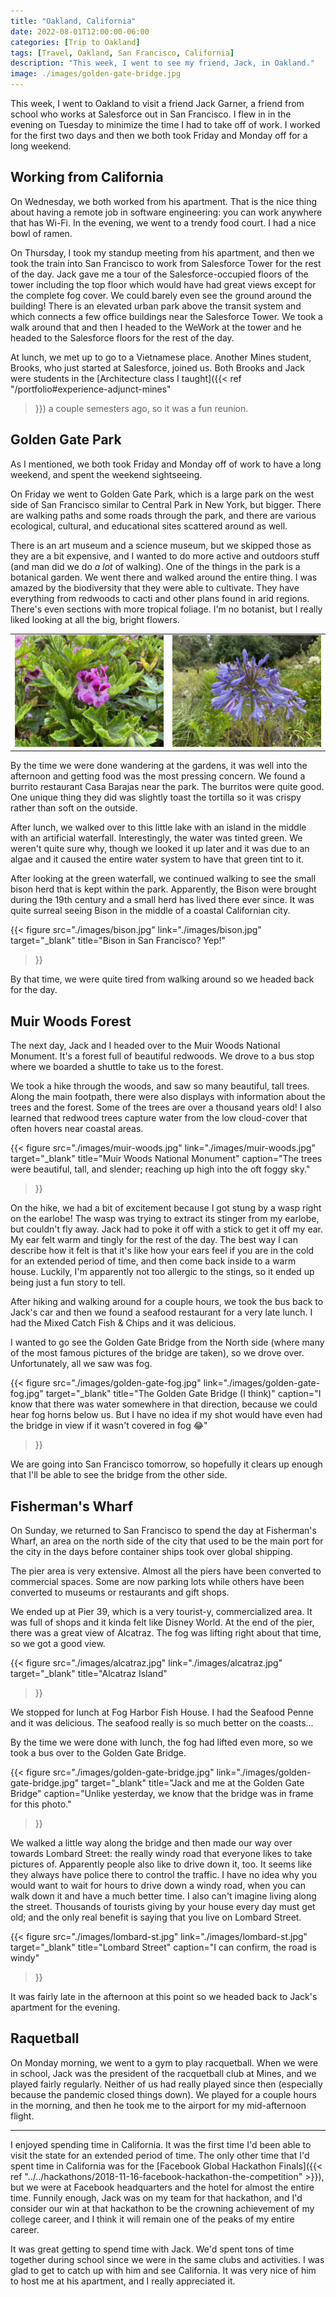 ```yaml
---
title: "Oakland, California"
date: 2022-08-01T12:00:00-06:00
categories: [Trip to Oakland]
tags: [Travel, Oakland, San Francisco, California]
description: "This week, I went to see my friend, Jack, in Oakland."
image: ./images/golden-gate-bridge.jpg
---
```


This week, I went to Oakland to visit a friend Jack Garner, a friend from school
who works at Salesforce out in San Francisco. I flew in in the evening on
Tuesday to minimize the time I had to take off of work. I worked for the first
two days and then we both took Friday and Monday off for a long weekend.

## Working from California

On Wednesday, we both worked from his apartment. That is the nice thing
about having a remote job in software engineering: you can work anywhere that
has Wi-Fi. In the evening, we went to a trendy food court. I had a nice bowl of
ramen.

On Thursday, I took my standup meeting from his apartment, and then we took the
train into San Francisco to work from Salesforce Tower for the rest of the day.
Jack gave me a tour of the Salesforce-occupied floors of the tower including the
top floor which would have had great views except for the complete fog cover. We
could barely even see the ground around the building! There is an elevated urban
park above the transit system and which connects a few office buildings near the
Salesforce Tower. We took a walk around that and then I headed to the WeWork at
the tower and he headed to the Salesforce floors for the rest of the day.

At lunch, we met up to go to a Vietnamese place. Another Mines student, Brooks,
who just started at Salesforce, joined us. Both Brooks and Jack were students in
the [Architecture class I taught]({{< ref "/portfolio#experience-adjunct-mines"
>}}) a couple semesters ago, so it was a fun reunion.

## Golden Gate Park

As I mentioned, we both took Friday and Monday off of work to have a long
weekend, and spent the weekend sightseeing.

On Friday we went to Golden Gate Park, which is a large park on the west side of
San Francisco similar to Central Park in New York, but bigger. There are walking
paths and some roads through the park, and there are various ecological,
cultural, and educational sites scattered around as well.

There is an art museum and a science museum, but we skipped those as they are a
bit expensive, and I wanted to do more active and outdoors stuff (and man did we
do _a lot_ of walking). One of the things in the park is a botanical garden. We
went there and walked around the entire thing. I was amazed by the biodiversity
that they were able to cultivate. They have everything from redwoods to cacti
and other plans found in arid regions. There's even sections with more tropical
foliage. I'm no botanist, but I really liked looking at all the big, bright
flowers.

<center>
<table class="gallery">
  <tr>
    <td>
      <a href="./images/flowers1.jpg" target="_blank">
        <img src="./images/flowers1.jpg" />
      </a>
    </td>
    <td>
      <a href="./images/flowers2.jpg" target="_blank">
        <img src="./images/flowers2.jpg" />
      </a>
    </td>
  </tr>
</table>
</center>

By the time we were done wandering at the gardens, it was well into the
afternoon and getting food was the most pressing concern. We found a burrito
restaurant Casa Barajas near the park. The burritos were quite good. One unique
thing they did was slightly toast the tortilla so it was crispy rather than soft
on the outside.

After lunch, we walked over to this little lake with an island in the middle
with an artificial waterfall. Interestingly, the water was tinted green. We
weren't quite sure why, though we looked it up later and it was due to an algae
and it caused the entire water system to have that green tint to it.

After looking at the green waterfall, we continued walking to see the small
bison herd that is kept within the park. Apparently, the Bison were brought
during the 19th century and a small herd has lived there ever since. It was
quite surreal seeing Bison in the middle of a coastal Californian city.

{{< figure
      src="./images/bison.jpg"
      link="./images/bison.jpg"
      target="_blank"
      title="Bison in San Francisco? Yep!"
>}}

By that time, we were quite tired from walking around so we headed back for the
day.

## Muir Woods Forest

The next day, Jack and I headed over to the Muir Woods National Monument. It's a
forest full of beautiful redwoods. We drove to a bus stop where we boarded a
shuttle to take us to the forest.

We took a hike through the woods, and saw so many beautiful, tall trees. Along
the main footpath, there were also displays with information about the trees and
the forest. Some of the trees are over a thousand years old! I also learned that
redwood trees capture water from the low cloud-cover that often hovers near
coastal areas.

{{< figure
      src="./images/muir-woods.jpg"
      link="./images/muir-woods.jpg"
      target="_blank"
      title="Muir Woods National Monument"
      caption="The trees were beautiful, tall, and slender; reaching up high into the oft foggy sky."
>}}

On the hike, we had a bit of excitement because I got stung by a wasp right on
the earlobe! The wasp was trying to extract its stinger from my earlobe, but
couldn't fly away. Jack had to poke it off with a stick to get it off my ear. My
ear felt warm and tingly for the rest of the day. The best way I can describe
how it felt is that it's like how your ears feel if you are in the cold for an
extended period of time, and then come back inside to a warm house. Luckily, I'm
apparently not too allergic to the stings, so it ended up being just a fun story
to tell.

After hiking and walking around for a couple hours, we took the bus back to
Jack's car and then we found a seafood restaurant for a very late lunch. I had
the Mixed Catch Fish & Chips and it was delicious.

I wanted to go see the Golden Gate Bridge from the North side (where many of the
most famous pictures of the bridge are taken), so we drove over. Unfortunately,
all we saw was fog.

{{< figure
      src="./images/golden-gate-fog.jpg"
      link="./images/golden-gate-fog.jpg"
      target="_blank"
      title="The Golden Gate Bridge (I think)"
      caption="I know that there was water somewhere in that direction, because we could hear fog horns below us. But I have no idea if my shot would have even had the bridge in view if it wasn't covered in fog 😂"
>}}

We are going into San Francisco tomorrow, so hopefully it clears up enough that
I'll be able to see the bridge from the other side.

## Fisherman's Wharf

On Sunday, we returned to San Francisco to spend the day at Fisherman's Wharf,
an area on the north side of the city that used to be the main port for the city
in the days before container ships took over global shipping.

The pier area is very extensive. Almost all the piers have been converted to
commercial spaces. Some are now parking lots while others have been converted to
museums or restaurants and gift shops.

We ended up at Pier 39, which is a very tourist-y, commercialized area. It was
full of shops and it kinda felt like Disney World. At the end of the pier, there
was a great view of Alcatraz. The fog was lifting right about that time, so we
got a good view.

{{< figure
      src="./images/alcatraz.jpg"
      link="./images/alcatraz.jpg"
      target="_blank"
      title="Alcatraz Island"
>}}

We stopped for lunch at Fog Harbor Fish House. I had the Seafood Penne and it
was delicious. The seafood really is so much better on the coasts...

By the time we were done with lunch, the fog had lifted even more, so we took
a bus over to the Golden Gate Bridge.

{{< figure
      src="./images/golden-gate-bridge.jpg"
      link="./images/golden-gate-bridge.jpg"
      target="_blank"
      title="Jack and me at the Golden Gate Bridge"
      caption="Unlike yesterday, we know that the bridge was in frame for this photo."
>}}

We walked a little way along the bridge and then made our way over towards
Lombard Street: the really windy road that everyone likes to take pictures of.
Apparently people also like to drive down it, too. It seems like they always
have police there to control the traffic. I have no idea why you would want to
wait for hours to drive down a windy road, when you can walk down it and have a
much better time. I also can't imagine living along the street. Thousands of
tourists giving by your house every day must get old; and the only real benefit
is saying that you live on Lombard Street.

{{< figure
      src="./images/lombard-st.jpg"
      link="./images/lombard-st.jpg"
      target="_blank"
      title="Lombard Street"
      caption="I can confirm, the road is windy"
>}}

It was fairly late in the afternoon at this point so we headed back to Jack's
apartment for the evening.

## Raquetball

On Monday morning, we went to a gym to play racquetball. When we were in school,
Jack was the president of the racquetball club at Mines, and we played fairly
regularly. Neither of us had really played since then (especially because the
pandemic closed things down). We played for a couple hours in the morning, and
then he took me to the airport for my mid-afternoon flight.

-----------------

I enjoyed spending time in California. It was the first time I'd been able to
visit the state for an extended period of time. The only other time that I'd
spent time in California was for the [Facebook Global Hackathon Finals]({{< ref
"../../hackathons/2018-11-16-facebook-hackathon-the-competition" >}}), but we
were at Facebook headquarters and the hotel for almost the entire time. Funnily
enough, Jack was on my team for that hackathon, and I'd consider our win at that
hackathon to be the crowning achievement of my college career, and I think it
will remain one of the peaks of my entire career.

It was great getting to spend time with Jack. We'd spent tons of time together
during school since we were in the same clubs and activities. I was glad to get
to catch up with him and see California. It was very nice of him to host me at
his apartment, and I really appreciated it.
